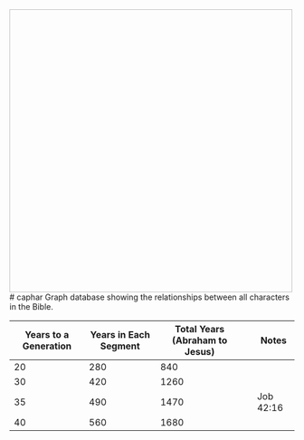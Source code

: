 <img res="res/caphar-hebrew.png" height="500" width="500" />
# caphar
Graph database showing the relationships between all characters in the Bible.

| Years to a Generation  | Years in Each Segment  | Total Years (Abraham to Jesus)  |   | Notes  |
|---|---|---|---|---|
| 20  | 280  | 840  |   |   |
| 30  | 420  | 1260  |   |   |
| 35  | 490  | 1470  |   | Job 42:16  |
| 40  | 560  | 1680  |   |   |
